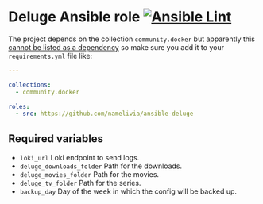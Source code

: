 # Deluge Ansible role [![Ansible Lint](https://github.com/namelivia/ansible-deluge/actions/workflows/ansible-lint.yml/badge.svg)](https://github.com/namelivia/ansible-deluge/actions/workflows/ansible-lint.yml)

The project depends on the collection `community.docker` but apparently this [cannot be listed as a dependency](https://github.com/ansible/ansible/issues/62847) so make sure you add it to your `requirements.yml` file like:

```yml
---

collections:
  - community.docker

roles:
  - src: https://github.com/namelivia/ansible-deluge
```

## Required variables
 - `loki_url` Loki endpoint to send logs.
 - `deluge_downloads_folder` Path for the downloads.
 - `deluge_movies_folder` Path for the movies.
 - `deluge_tv_folder` Path for the series.
 - `backup_day` Day of the week in which the config will be backed up.
